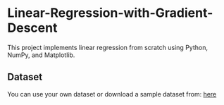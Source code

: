 # Linear-Regression-with-Gradient-Descent
This project implements linear regression from scratch using Python, NumPy, and Matplotlib.

## Dataset
You can use your own dataset or download a sample dataset from: [here]([https://www.kaggle.com/datasets/himanshunakrani/student-scores-dataset](https://www.kaggle.com/datasets/andonians/random-linear-regression))
